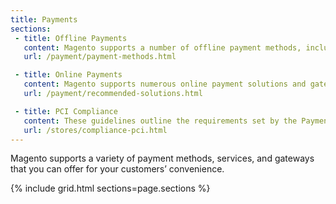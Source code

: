 ```yaml
---
title: Payments
sections:
 - title: Offline Payments
   content: Magento supports a number of offline payment methods, including payment by check or money order, and cash on delivery (COD).
   url: /payment/payment-methods.html

 - title: Online Payments
   content: Magento supports numerous online payment solutions and gateways such as PayPal, Braintree, Authorize.Net, and more.
   url: /payment/recommended-solutions.html

 - title: PCI Compliance
   content: These guidelines outline the requirements set by the Payment Card Industry (PCI) for businesses that accept payment by credit card over the Internet.
   url: /stores/compliance-pci.html
---
```


Magento supports a variety of payment methods, services, and gateways that you can offer for your customers’ convenience.

{% include grid.html sections=page.sections %}